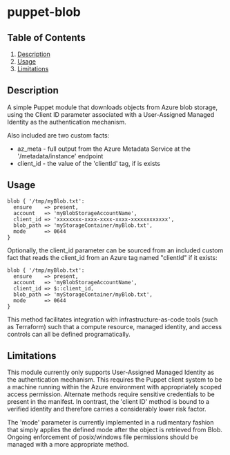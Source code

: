 # puppet-blob

## Table of Contents

1. [Description](#description)
1. [Usage](#usage)
1. [Limitations](#limitations)

## Description

A simple Puppet module that downloads objects from Azure blob storage, using the Client ID
parameter associated with a User-Assigned Managed Identity as the authentication mechanism.

Also included are two custom facts:
- az_meta - full output from the Azure Metadata Service at the '/metadata/instance' endpoint
- client_id - the value of the 'clientId' tag, if is exists

## Usage

```
blob { '/tmp/myBlob.txt':
  ensure    => present,
  account   => 'myBlobStorageAccountName',
  client_id => 'xxxxxxxx-xxxx-xxxx-xxxx-xxxxxxxxxxxx',
  blob_path => 'myStorageContainer/myBlob.txt',
  mode      => 0644
}
```

Optionally, the client_id parameter can be sourced from an included custom fact that reads
the client_id from an Azure tag named "clientId" if it exists:

```
blob { '/tmp/myBlob.txt':
  ensure    => present,
  account   => 'myBlobStorageAccountName',
  client_id => $::client_id,
  blob_path => 'myStorageContainer/myBlob.txt',
  mode      => 0644
}
```

This method facilitates integration with infrastructure-as-code tools (such as Terraform)
such that a compute resource, managed identity, and access controls can all be defined 
programatically.

## Limitations

This module currently only supports User-Assigned Managed Identity as the authentication
mechanism. This requires the Puppet client system to be a machine running within the Azure
environment with appropriately scoped access permission. Alternate methods require sensitive
credentials to be present in the manifest. In contrast, the 'client ID' method is bound to
a verified identity and therefore carries a considerably lower risk factor.

The 'mode' parameter is currently implemented in a rudimentary fashion that simply applies
the defined mode after the object is retrieved from Blob. Ongoing enforcement of posix/windows
file permissions should be managed with a more appropriate method. 